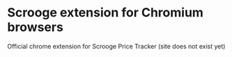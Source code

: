 # Scrooge extension for Chromium browsers
Official chrome extension for Scrooge Price Tracker (site does not exist yet)